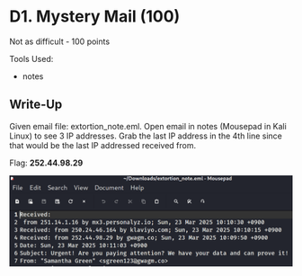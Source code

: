 # D1. Mystery Mail (100)

Not as difficult - 100 points

Tools Used:
* notes

## Write-Up

Given email file: extortion_note.eml. Open email in notes (Mousepad in Kali Linux) to see 3 IP addresses. Grab the last IP address in the 4th line since that would be the last IP addressed received from.

Flag: **252.44.98.29**

![extortion_note.eml](./images/D1.png)